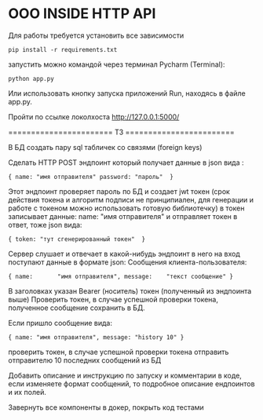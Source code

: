 # ООО INSIDE HTTP API
Для работы требуется установить все зависимости

`pip install -r requirements.txt`

запустить можно командой через терминал Pycharm (Terminal):

`python app.py`

Или использовать кнопку запуска приложений Run, находясь в файле app.py.

Пройти по ссылке локолхоста http://127.0.0.1:5000/

======================= ТЗ ========================

В БД создать пару sql табличек со связями (foreign keys)

Сделать HTTP POST эндпоинт который получает данные в json вида :

`{
    name: "имя отправителя"
    password: "пароль" 
}`

Этот эндпоинт проверяет пароль по БД и создает jwt токен 
(срок действия токена и алгоритм подписи не принципиален, для генерации и работе с токеном можно использовать готовую библиотечку) 
в токен записывает данные: name: "имя отправителя" и отправляет токен в ответ, тоже json вида:

`{
    token: "тут сгенерированный токен" 
}`

Сервер слушает и отвечает в какой-нибудь эндпоинт в него на вход поступают данные в формате json:
Сообщения клиента-пользователя:

`{
    name:       "имя отправителя",
    message:    "текст сообщение"
}`

В заголовках указан Bearer (носитель) токен (полученный из эндпоинта выше)
Проверить токен, в случае успешной проверки токена, полученное сообщение сохранить в БД.

Если пришло сообщение вида:

`{
    name: "имя отправителя",
    message: "history 10"
}`

проверить токен, в случае успешной проверки токена отправить отправителю 10 последних сообщений из БД

Добавить описание и инструкцию по запуску и комментарии в коде, если изменяете формат сообщений, то подробное описание ендпоинтов и их полей.

Завернуть все компоненты в докер, покрыть код тестами